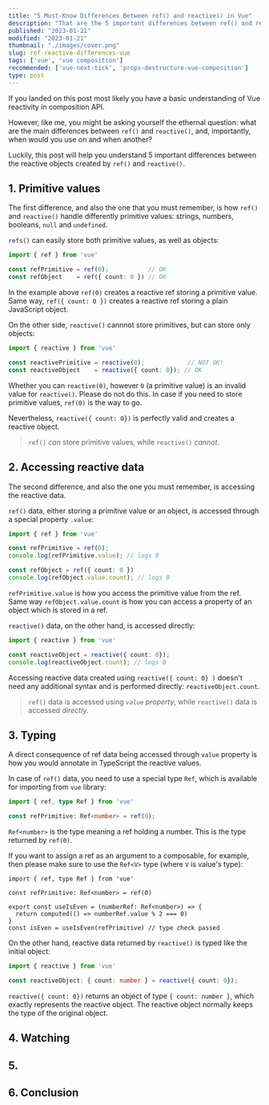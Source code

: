 ```yaml
---
title: "5 Must-Know Differences Between ref() and reactive() in Vue"
description: "That are the 5 important differences between ref() and reactive() in Vue."  
published: "2023-01-21"
modified: "2023-01-21"
thumbnail: "./images/cover.png"
slug: ref-reactive-differences-vue
tags: ['vue', 'vue composition']
recommended: ['vue-next-tick', 'props-destructure-vue-composition']
type: post
---
```


If you landed on this post most likely you have a basic understanding of Vue reactivity in composition API. 

However, like me, you might be asking yourself the ethernal question: what are the main differences between `ref()` and `reactive()`, and, importantly, when would you use on and when another? 

Luckily, this post will help you understand 5 important differences between the reactive objects created by `ref()` and `reactive()`. 

## 1. Primitive values

The first difference, and also the one that you must remember, is how `ref()` and `reactive()` handle differently primitive values: strings, numbers, booleans, `null` and `undefined`.  

`refs()` can easily store both primitive values, as well as objects:

``` typescript
import { ref } from 'vue'

const refPrimitive = ref(0);           // OK
const refObject    = ref({ count: 0 }) // OK
```

In the example above `ref(0)` creates a reactive ref storing a primitive value. Same way, `ref({ count: 0 })` creates a reactive ref storing a plain JavaScript object.  

On the other side, `reactive()` cannnot store primitives, but can store only objects:

```typescript {2}
import { reactive } from 'vue'

const reactivePrimitive = reactive(0);            // NOT OK!
const reactiveObject    = reactive({ count: 0}); // OK
```

Whether you can `reactive(0)`, however `0` (a primitive value) is an invalid value for `reactive()`. Please do not do this. In case if you need to store primitive values, `ref(0)` is the way to go.  

Nevertheless, `reactive({ count: 0})` is perfectly valid and creates a reactive object.  

> `ref()` *can* store primitive values, while `reactive()` *cannot*.

## 2. Accessing reactive data

The second difference, and also the one you must remember, is accessing the reactive data.  

`ref()` data, either storing a primitive value or an object, is accessed through a special property `.value`:

```ts {3,6}
import { ref } from 'vue'

const refPrimitive = ref(0);
console.log(refPrimitive.value); // logs 0

const refObject = ref({ count: 0 })
console.log(refObject.value.count); // logs 0
```

`refPrimitive.value` is how you access the primitive value from the ref. Same way `refObject.value.count` is how you can access a property of an object which is stored in a ref.  

`reactive()` data, on the other hand, is accessed directly:

```typescript {2}
import { reactive } from 'vue'

const reactiveObject = reactive({ count: 0});
console.log(reactiveObject.count); // logs 0
```

Accessing reactive data created using `reactive({ count: 0} )` doesn't need any additional syntax and is performed directly: `reactiveObject.count`.  

> `ref()` data is accessed using *`value` property*, while `reactive()` data is accessed *directly*.  

## 3. Typing

A direct consequence of ref data being accessed through `value` property is how you would annotate in TypeScript the reactive values.  

In case of `ref()` data, you need to use a special type `Ref`, which is available for importing from `vue` library:

```ts
import { ref, type Ref } from 'vue'

const refPrimitive: Ref<number> = ref(0);
```

`Ref<number>` is the type meaning a ref holding a number. This is the type returned by `ref(0)`.  

If you want to assign a ref as an argument to a composable, for example, then please make sure to use the `Ref<V>` type (where `V` is value's type):

```ts{4}
import { ref, type Ref } from 'vue'

const refPrimitive: Ref<number> = ref(0)

export const useIsEven = (numberRef: Ref<number>) => {
  return computed(() => numberRef.value % 2 === 0)
}
const isEven = useIsEven(refPrimitive) // type check passed
```

On the other hand, reactive data returned by `reactive()` is typed like the initial object:

```ts
import { reactive } from 'vue'

const reactiveObject: { count: number } = reactive({ count: 0});
```

`reactive({ count: 0})` returns an object of type `{ count: number }`, which exactly represents the reactive object. The reactive object normally keeps the type of the original object.  



## 4. Watching

## 5.  

## 6. Conclusion